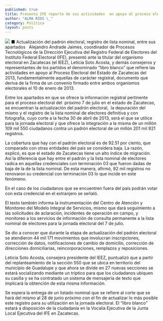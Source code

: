 ```yaml
---
published: true
title: Presenta IFE reporte de sus actividades  en apoyo al proceso electoral zacatecano
author: "ALMA RIOS \_"
category: Política
layout: posts
---
```


![](http://i.imgur.com/VGXHKaXm.jpg)
■ Actualización del padrón electoral, registro de lista nominal, entre sus apartados
 
Alejandro Andrade Jaimes, coordinador de Procesos Tecnológicos de la Dirección Ejecutiva del Registro Federal de Electores del Instituto Federal Electoral (IFE), presentó ante la titular del organismo electoral en Zacatecas (el IEEZ), Leticia Soto Acosta, y demás consejeros y representantes de los partidos el denominado “libro blanco” que refiere las actividades en apoyo al Proceso Electoral del Estado de Zacatecas del 2013, fundamentalmente aquellas de carácter registral, documento que deriva de la firma de un convenio firmado entre ambos organismos electorales el 10 de enero de 2013.

Entre los apartados en que se ofrece la información registral pertinente para el proceso electoral del  próximo 7 de julio en el estado de Zacatecas, se encuentran la actualización del padrón electoral,  la depuración del mismo y el registro de la lista nominal de electores definitiva y con fotografía, cuyo corte a la fecha 30 de abril de 2013, será el que se utilice para la jornada electoral y que ofrece la integración a la misma de un millón 109 mil 550 ciudadanos contra un padrón electoral de un millón 201 mil 921 registros.

La cobertura que hay con el padrón electoral es de 92.51 por ciento, que comparado con otras entidades del país se considera baja. La razón, explicó, es que el estado de Zacatecas tiene un alto índice de migración. Así la diferencia que hay entre el padrón y la lista nominal de electores radica en aquellas credenciales con terminación 03 que fueron dadas de baja de la de la lista nominal. De esta manera, afirmó, 92 mil registros no renovaron su credencial con terminación 03 lo que incide en este fenómeno.

En el caso de los ciudadanos que se encuentren fuera del país podrán votar con esta credencial en el extranjero se señaló.

El texto también informa la instrumentación del Centro de Atención y Monitoreo del Modelo Integral de Servicios, mismo que dará seguimiento a las solicitudes de aclaración, incidentes de operación en campo, y monitoreo a los servicios de información de consulta permanente a la lista nominal de electores para la jornada electoral del 7 de julio.

Se dio a conocer que durante la etapa de actualización del padrón electoral se atendieron 44 mil 171 movimientos que involucran inscripciones, corrección de datos, notificaciones de cambio de domicilio, corrección de direcciones domiciliarias, reincorporaciones, remplazos y reposiciones.

Leticia Soto Acosta, consejera presidente del IEEZ, puntualizó que a partir del replanteamiento de la sección 550 que se ubica en territorio del municipio de Guadalupe y que ahora se divide en 27 nuevas secciones se estará socializando mediante un tríptico para que los ciudadanos ubiquen su casilla y se ha contratado un sistema de mensajería de texto que implicará la obtención de esta misma información.

Se espera la entrega de un listado nominal que se refiere al corte que se hará del mismo al 28 de junio próximo con el fin de actualizar lo más posible este registro para su utilización en la jornada electoral.
El “libro blanco” estará a disposición de la ciudadanía en la Vocalía Ejecutiva de la Junta Local Ejecutiva del IFE en Zacatecas.
